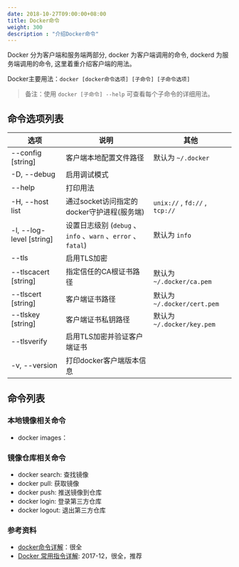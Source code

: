 ```yaml
---
date: 2018-10-27T09:00:00+08:00
title: Docker命令
weight: 300
description : "介绍Docker命令"
---
```


Docker 分为客户端和服务端两部分, docker 为客户端调用的命令, dockerd 为服务端调用的命令, 这里着重介绍客户端的用法。

Docker主要用法：`docker [docker命令选项] [子命令] [子命令选项]`

> 备注：使用 `docker [子命令] --help` 可查看每个子命令的详细用法。

## 命令选项列表

| 选项                     | 说明                                                         | 其他                           |
| ------------------------ | ------------------------------------------------------------ | ------------------------------ |
| --config [string]        | 客户端本地配置文件路径                                       | 默认为 `~/.docker`             |
| -D, --debug              | 启用调试模式                                                 |                                |
| --help                   | 打印用法                                                     |                                |
| -H, --host list          | 通过socket访问指定的docker守护进程(服务端)                   | `unix://` , `fd://` , `tcp://` |
| -l, --log-level [string] | 设置日志级别 (`debug` 、`info` 、`warn` 、`error` 、`fatal`) | 默认为 `info`                  |
| --tls                    | 启用TLS加密                                                  |                                |
| --tlscacert [string]     | 指定信任的CA根证书路径                                       | 默认为 `~/.docker/ca.pem`      |
| --tlscert [string]       | 客户端证书路径                                               | 默认为 `~/.docker/cert.pem`    |
| --tlskey [string]        | 客户端证书私钥路径                                           | 默认为 `~/.docker/key.pem`     |
| --tlsverify              | 启用TLS加密并验证客户端证书                                  |                                |
| -v, --version            | 打印docker客户端版本信息                                     |                                |

## 命令列表

### 本地镜像相关命令

- docker images： 

### 镜像仓库相关命令

- docker search: 查找镜像
- docker pull: 获取镜像
- docker push: 推送镜像到仓库
- docker login: 登录第三方仓库
- docker logout: 退出第三方仓库

### 参考资料

- [docker命令详解](https://segmentfault.com/a/1190000008876540)：很全
- [Docker 常用指令详解](https://www.jianshu.com/p/7c9e2247cfbd): 2017-12，很全，推荐